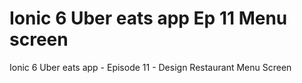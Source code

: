 # Ionic 6 Uber eats app Ep 11 Menu screen
 Ionic 6 Uber eats app - Episode 11 - Design Restaurant Menu Screen
